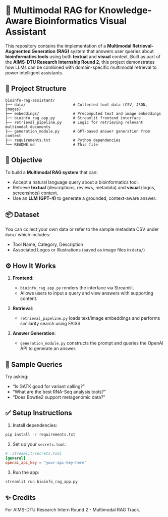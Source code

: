 # 🔬 Multimodal RAG for Knowledge-Aware Bioinformatics Visual Assistant

This repository contains the implementation of a **Multimodal Retrieval-Augmented Generation (RAG)** system that answers user queries about **bioinformatics tools** using both **textual** and **visual** context. Built as part of the **AIMS-DTU Research Internship Round 2**, this project demonstrates how LLMs can be combined with domain-specific multimodal retrieval to power intelligent assistants.

## 📁 Project Structure

```
bioinfo-rag-assistant/
├── data/                     # Collected tool data (CSV, JSON, images)
├── embeddings/               # Precomputed text and image embeddings
├── bioinfo_rag_app.py        # Streamlit frontend interface
├── retrieval_pipeline.py     # Logic for retrieving relevant multimodal documents
├── generation_module.py      # GPT-based answer generation from context
├── requirements.txt          # Python dependencies
└── README.md                 # This file
```

## 📌 Objective

To build a **Multimodal RAG system** that can:
- Accept a natural language query about a bioinformatics tool.
- Retrieve **textual** (descriptions, reviews, metadata) and **visual** (logos, screenshots) context.
- Use an **LLM (GPT-4)** to generate a grounded, context-aware answer.

## 📦 Dataset

You can collect your own data or refer to the sample metadata CSV under `data/` which includes:
- Tool Name, Category, Description
- Associated Logos or Illustrations (saved as image files in `data/`)

## ⚙️ How It Works

1. **Frontend**:
   - `bioinfo_rag_app.py` renders the interface via Streamlit.
   - Allows users to input a query and view answers with supporting content.

2. **Retrieval**:
   - `retrieval_pipeline.py` loads text/image embeddings and performs similarity search using FAISS.

3. **Answer Generation**:
   - `generation_module.py` constructs the prompt and queries the OpenAI API to generate an answer.

## 💬 Sample Queries

Try asking:
- “Is GATK good for variant calling?”
- “What are the best RNA-Seq analysis tools?”
- “Does Bowtie2 support metagenomic data?”

## ✅ Setup Instructions

1. Install dependencies:
```bash
pip install -r requirements.txt
```

2. Set up your `secrets.toml`:
```toml
# .streamlit/secrets.toml
[general]
openai_api_key = "your-api-key-here"
```

3. Run the app:
```bash
streamlit run bioinfo_rag_app.py
```

## ✨ Credits

For AIMS-DTU Research Intern Round 2 - Multimodal RAG Track.
